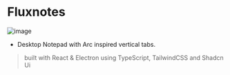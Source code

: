# Fluxnotes
![image](https://github.com/user-attachments/assets/d6b21fec-95cd-4a63-9042-e123a550ef02)
- Desktop Notepad with Arc inspired vertical tabs.
> built with React & Electron using TypeScript, TailwindCSS and Shadcn Ui
